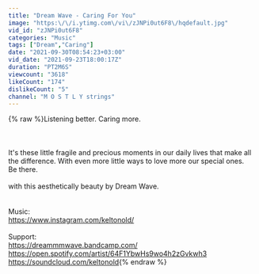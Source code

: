 ```yaml
---
title: "Dream Wave - Caring For You"
image: "https:\/\/i.ytimg.com\/vi\/zJNPi0ut6F8\/hqdefault.jpg"
vid_id: "zJNPi0ut6F8"
categories: "Music"
tags: ["Dream","Caring"]
date: "2021-09-30T08:54:23+03:00"
vid_date: "2021-09-23T18:00:17Z"
duration: "PT2M6S"
viewcount: "3618"
likeCount: "174"
dislikeCount: "5"
channel: "M O S T L Y strings"
---
```

{% raw %}Listening better. Caring more.<br /><br /><br /><br />It's these little fragile and precious moments in our daily lives that make all the difference. With even more little ways to love more our special ones.<br />Be there.<br /><br />with this aesthetically beauty by Dream Wave.<br /><br /><br />Music:<br /><a rel="nofollow" target="blank" href="https://www.instagram.com/keltonold/">https://www.instagram.com/keltonold/</a><br /><br />Support:<br /><a rel="nofollow" target="blank" href="https://dreammmwave.bandcamp.com/">https://dreammmwave.bandcamp.com/</a><br /><a rel="nofollow" target="blank" href="https://open.spotify.com/artist/64F1YbwHs9wo4h2zGvkwh3">https://open.spotify.com/artist/64F1YbwHs9wo4h2zGvkwh3</a><br /><a rel="nofollow" target="blank" href="https://soundcloud.com/keltonold">https://soundcloud.com/keltonold</a>{% endraw %}
